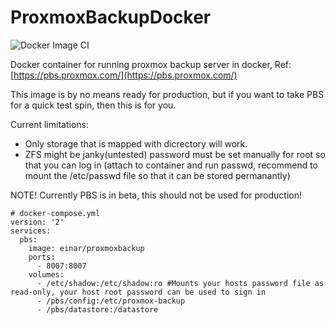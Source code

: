 
# ProxmoxBackupDocker
![Docker Image CI](https://github.com/OvrAp3x/ProxmoxBackupDocker/workflows/Docker%20Image%20CI/badge.svg?branch=master)

Docker container for running proxmox backup server in docker,
Ref:[https://pbs.proxmox.com/](https://pbs.proxmox.com/)

This image is by no means ready for production, but if you want to take PBS for a quick test spin, then this is for you.

Current limitations:

 - Only storage that is mapped with dicrectory will work.
 - ZFS might be janky(untested) password must be set manually for root
   so that you can log in (attach to container and run passwd, recommend
   to mount the /etc/passwd file so that it can be stored permanantly)

NOTE! Currently PBS is in beta, this should not be used for production!

    # docker-compose.yml
    version: '2'
    services:
      pbs:
        image: einar/proxmoxbackup
        ports:
          - 8007:8007
        volumes:
          - /etc/shadow:/etc/shadow:ro #Mounts your hosts password file as read-only, your host root password can be used to sign in
          - /pbs/config:/etc/proxmox-backup
          - /pbs/datastore:/datastore

